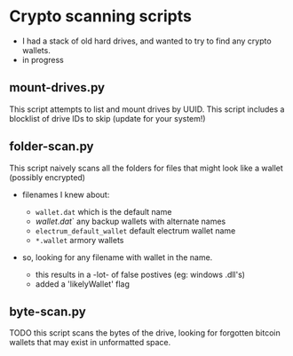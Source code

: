 # Crypto scanning scripts

- I had a stack of old hard drives, and wanted to try to find any crypto wallets.
- in progress

## mount-drives.py

This script attempts to list and mount drives by UUID. This script includes a blocklist of drive IDs to skip (update for your system!)

## folder-scan.py

This script naively scans all the folders for files that might look like a wallet (possibly encrypted)

- filenames I knew about:
    - `wallet.dat` which is the default name
    - *wallet*.*dat*` any backup wallets with alternate names
    - `electrum_default_wallet` default electrum wallet name
    - `*.wallet` armory wallets

- so, looking for any filename with wallet in the name.
    - this results in a -lot- of false postives (eg: windows .dll's)
    - added a 'likelyWallet' flag 


## byte-scan.py

TODO
this script scans the bytes of the drive, looking for forgotten bitcoin wallets that may exist in unformatted space.